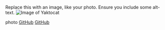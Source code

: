 Replace this with an image, like your photo. Ensure you include some alt-text.
![Image of Yaktocat](https://octodex.github.com/images/yaktocat.png)

photo
[GitHub](http://github.com)
[GitHub](http://github.com)



